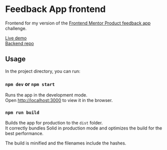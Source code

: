# Feedback App frontend

Frontend for my version of the [Frontend Mentor Product feedback app](https://www.frontendmentor.io/challenges/product-feedback-app-wbvUYqjR6) challenge.

[Live demo](https://rf-feedback-app.netlify.app/)  
[Backend repo](https://github.com/riccardofano/feedback-app-backend)

## Usage

In the project directory, you can run:

### `npm dev` or `npm start`

Runs the app in the development mode.  
Open [http://localhost:3000](http://localhost:3000) to view it in the browser.

### `npm run build`

Builds the app for production to the `dist` folder.  
It correctly bundles Solid in production mode and optimizes the build for the best performance.

The build is minified and the filenames include the hashes.
